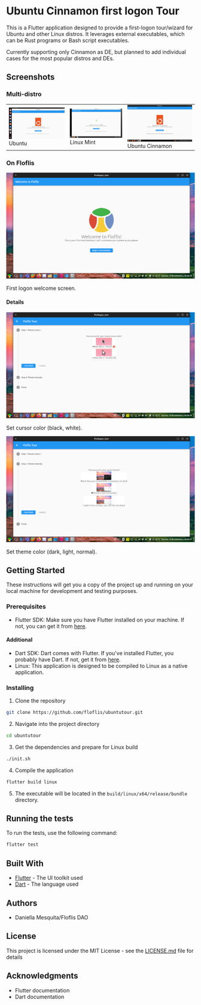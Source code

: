# Ubuntu Cinnamon first logon Tour

This is a Flutter application designed to provide a first-logon tour/wizard for Ubuntu and other Linux distros. It leverages external executables, which can be Rust programs or Bash script executables.

Currently supporting only Cinnamon as DE, but planned to add individual cases for the most popular distros and DEs.

## Screenshots

### Multi-distro

<table>
<tbody>
<tr>
<td><img title="Ubuntu" alt="Ubuntu" src="./wrong timestamp, using BIOS time/Screenshots/Ubuntu/Screenshot from 2023-09-16 20-52-37.png"/> Ubuntu</td>
<td><img title="Linux Mint" alt="Linux Mint" src="./wrong timestamp, using BIOS time/Screenshots/Mint/Screenshot from 2023-09-16 20-13-13.png"/> Linux Mint</td>
<td><img title="Ubuntu Cinnamon" alt="Ubuntu Cinnamon" src="./wrong timestamp, using BIOS time/Screenshots/UCR/Screenshot from 2023-09-16 19-47-12.png"/> Ubuntu Cinnamon</td>
</tr>
</tbody>
</table>
<!-- DivTable.com -->

### On Floflis

<img src="./screenshots/Screenshot from 2023-09-14 06-08-29.png"/>

First logon welcome screen.

#### Details

<img src="./screenshots/Screenshot from 2023-09-14 06-08-34.png"/>

Set cursor color (black, white).

<img src="./screenshots/Screenshot from 2023-09-14 06-08-37.png"/>

Set theme color (dark, light, normal).

## Getting Started

These instructions will get you a copy of the project up and running on your local machine for development and testing purposes.

### Prerequisites

- Flutter SDK: Make sure you have Flutter installed on your machine. If not, you can get it from [here](https://flutter.dev/docs/get-started/install).

#### Additional

- Dart SDK: Dart comes with Flutter. If you've installed Flutter, you probably have Dart. If not, get it from [here](https://dart.dev/get-dart).
- Linux: This application is designed to be compiled to Linux as a native application.

### Installing

1. Clone the repository
```bash
git clone https://github.com/floflis/ubuntutour.git
```
2. Navigate into the project directory
```bash
cd ubuntutour
```
3. Get the dependencies and prepare for Linux build
```bash
./init.sh
```
4. Compile the application
```bash
flutter build linux
```
5. The executable will be located in the `build/linux/x64/release/bundle` directory.

## Running the tests

To run the tests, use the following command:
```bash
flutter test
```

## Built With

- [Flutter](https://flutter.dev/) - The UI toolkit used
- [Dart](https://dart.dev/) - The language used

## Authors

- Daniella Mesquita/Floflis DAO

## License

This project is licensed under the MIT License - see the [LICENSE.md](LICENSE.md) file for details

## Acknowledgments

- Flutter documentation
- Dart documentation

